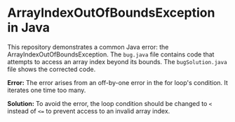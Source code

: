 # ArrayIndexOutOfBoundsException in Java
This repository demonstrates a common Java error: the ArrayIndexOutOfBoundsException.  The `bug.java` file contains code that attempts to access an array index beyond its bounds. The `bugSolution.java` file shows the corrected code.

**Error:** The error arises from an off-by-one error in the for loop's condition. It iterates one time too many.

**Solution:** To avoid the error, the loop condition should be changed to `<` instead of `<=` to prevent access to an invalid array index.